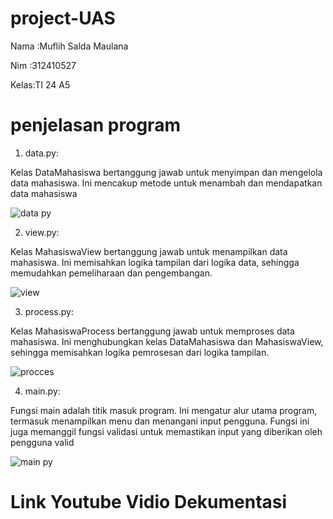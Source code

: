 # project-UAS
Nama :Muflih Salda Maulana <P>
Nim  :312410527 <p>
Kelas:TI 24 A5 <P>

# penjelasan program
1. data.py:

 Kelas DataMahasiswa bertanggung jawab untuk menyimpan dan mengelola data mahasiswa. Ini mencakup metode untuk menambah dan mendapatkan data mahasiswa

![data py](https://github.com/user-attachments/assets/774bc20a-2abd-4c7c-a20f-edfa89f51c6e)

2. view.py:

Kelas MahasiswaView bertanggung jawab untuk menampilkan data mahasiswa. Ini memisahkan logika tampilan dari logika data, sehingga memudahkan pemeliharaan dan pengembangan.

![view](https://github.com/user-attachments/assets/0431ea87-81e4-4df2-a960-31d5928c964a)

3. process.py:

Kelas MahasiswaProcess bertanggung jawab untuk memproses data mahasiswa. Ini menghubungkan kelas DataMahasiswa dan MahasiswaView, sehingga memisahkan logika pemrosesan dari logika tampilan.

![procces](https://github.com/user-attachments/assets/4d22f1fe-4168-4970-8c8e-13abc59d4790)

4. main.py:

Fungsi main adalah titik masuk program. Ini mengatur alur utama program, termasuk menampilkan menu dan menangani input pengguna. Fungsi ini juga memanggil fungsi validasi untuk memastikan input yang diberikan oleh pengguna valid

![main py](https://github.com/user-attachments/assets/0281cdf5-4898-4c33-ba31-51f309ee65dc)


# Link Youtube Vidio Dekumentasi

